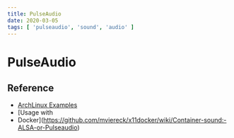 ```yaml
---
title: PulseAudio
date: 2020-03-05
tags: [ 'pulseaudio', 'sound', 'audio' ]
---
```


# PulseAudio

## Reference

* [ArchLinux Examples](https://wiki.archlinux.org/index.php/PulseAudio/Examples)
* [Usage with
* Docker](https://github.com/mviereck/x11docker/wiki/Container-sound:-ALSA-or-Pulseaudio)
